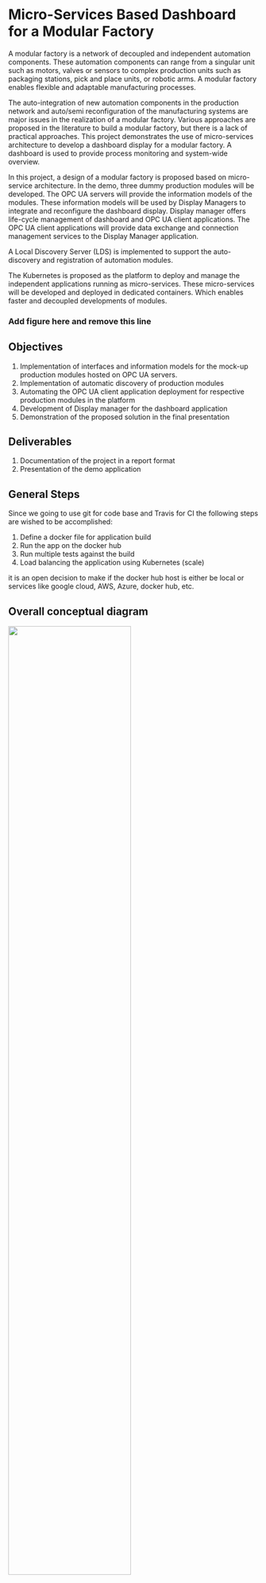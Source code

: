 
# Micro-Services Based Dashboard for a Modular Factory
A modular factory is a network of decoupled and independent automation components. These automation components can range from a singular unit such as motors, valves or sensors to complex production units such as packaging stations, pick and place units, or robotic arms. A modular factory enables flexible and adaptable manufacturing processes.

The auto-integration of new automation components in the production network and auto/semi reconfiguration of the manufacturing systems are major issues in the realization of a modular factory. Various approaches are proposed in the literature to build a modular factory, but there is a lack of practical approaches. This project demonstrates the use of micro-services architecture to develop a dashboard display for a modular factory. A dashboard is used to provide process monitoring and system-wide overview. 

In this project, a design of a modular factory is proposed based on micro-service architecture. In the demo, three dummy production modules will be developed. The OPC UA servers will provide the information models of the modules. These information models will be used by Display Managers to integrate and reconfigure the dashboard display. Display manager offers life-cycle management of dashboard and OPC UA client applications. The OPC UA client applications will provide data exchange and connection management services to the Display Manager application.

A Local Discovery Server (LDS) is implemented to support the auto-discovery and registration of automation modules.

The Kubernetes is proposed as the platform to deploy and manage the independent applications running as micro-services. These micro-services will be developed and deployed in dedicated containers. Which enables faster and decoupled developments of modules. 

### Add figure here and remove this line

## Objectives

1. Implementation of interfaces and information models for the mock-up production modules hosted on OPC UA servers.
2. Implementation of automatic discovery of production modules
3. Automating the OPC UA client application deployment for respective production modules in the platform
4. Development of Display manager for the dashboard application
5. Demonstration of the proposed solution in the final presentation
   
## Deliverables

1. Documentation of the project in a report format
2. Presentation of the demo application

## General Steps

Since we going to use git for code base and Travis for CI the following steps are wished to be accomplished:

1. Define a docker file for application build
2. Run the app on the docker hub
3. Run multiple tests against the build
4. Load balancing the application using Kubernetes (scale)

it is an open decision to make if the docker hub host is either be local or services like google cloud, AWS, Azure, docker hub, etc.  

## Overall conceptual diagram
<img src="https://user-images.githubusercontent.com/3264554/101938469-a7935e00-3be3-11eb-9a45-65e6ec0cd36e.JPG" width=70% height=70%>


